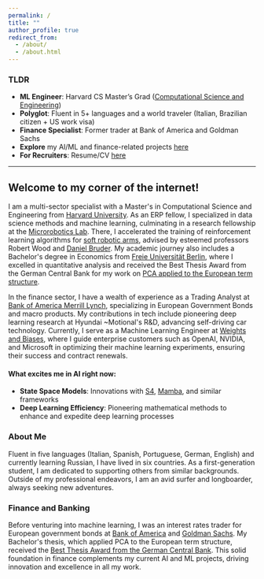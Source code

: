 ```yaml
---
permalink: /
title: ""
author_profile: true
redirect_from: 
  - /about/
  - /about.html
---
```



### TLDR

- **ML Engineer**: Harvard CS Master’s Grad ([Computational Science and Engineering](https://seas.harvard.edu/masters-computational-science-and-engineering))
- **Polyglot**: Fluent in 5+ languages and a world traveler (Italian, Brazilian citizen + US work visa)
- **Finance Specialist**: Former trader at Bank of America and Goldman Sachs
- **Explore** my AI/ML and finance-related projects [here](https://vitoriarlima.github.io/portfolio/)
- **For Recruiters**: Resume/CV [here](https://vitoriarlima.github.io/cv.pdf)

---

## Welcome to my corner of the internet!

I am a multi-sector specialist with a Master's in Computational Science and Engineering from [Harvard University](https://gsas.harvard.edu/program/computational-science-and-engineering). As an ERP fellow, I specialized in data science methods and machine learning, culminating in a research fellowship at the [Microrobotics Lab](https://www.micro.seas.harvard.edu/). There, I accelerated the training of reinforcement learning algorithms for [soft robotic arms](https://www.micro.seas.harvard.edu/software), advised by esteemed professors Robert Wood and [Daniel Bruder](https://danielbruder.com/). My academic journey also includes a Bachelor's degree in Economics from [Freie Universität Berlin](https://www.fu-berlin.de/en/index.html), where I excelled in quantitative analysis and received the Best Thesis Award from the German Central Bank for my work on [PCA applied to the European term structure](https://vitoriarlima.github.io/files/PCA_Bond_Portfolio.pdf).

In the finance sector, I have a wealth of experience as a Trading Analyst at [Bank of America Merrill Lynch](https://markets.ml.com/login?resumePath=https%3A%2F%2Ffedsso.ml.com%2Fas%2FO7zQe%2Fresume%2Fas%2Fauthorization.ping&vnd_pi_requested_resource=https%3A%2F%2Fmarkets.ml.com%2F&vnd_pi_application_name=A2521MercuryPortalAPI&client_id=A2521MercuryPortalAPI), specializing in European Government Bonds and macro products. My contributions in tech include pioneering deep learning research at Hyundai ~Motional's R&D, advancing self-driving car technology. Currently, I serve as a Machine Learning Engineer at [Weights and Biases](https://wandb.ai/), where I guide enterprise customers such as OpenAI, NVIDIA, and Microsoft in optimizing their machine learning experiments, ensuring their success and contract renewals.

#### What excites me in AI right now:

- **State Space Models**: Innovations with [S4](https://srush.github.io/annotated-s4/), [Mamba](https://github.com/state-spaces/mamba), and similar frameworks
- **Deep Learning Efficiency**: Pioneering mathematical methods to enhance and expedite deep learning processes

### About Me

Fluent in five languages (Italian, Spanish, Portuguese, German, English) and currently learning Russian, I have lived in six countries. As a first-generation student, I am dedicated to supporting others from similar backgrounds. Outside of my professional endeavors, I am an avid surfer and longboarder, always seeking new adventures.

### Finance and Banking

Before venturing into machine learning, I was an interest rates trader for European government bonds at [Bank of America](https://markets.ml.com/login?resumePath=https%3A%2F%2Ffedsso.ml.com%2Fas%2FO7zQe%2Fresume%2Fas%2Fauthorization.ping&vnd_pi_requested_resource=https%3A%2F%2Fmarkets.ml.com%2F&vnd_pi_application_name=A2521MercuryPortalAPI&client_id=A2521MercuryPortalAPI) and [Goldman Sachs](https://www.goldmansachs.com/what-we-do/FICC-and-equities/). My Bachelor's thesis, which applied PCA to the European term structure, received the [Best Thesis Award from the German Central Bank](https://www.wiwiss.fu-berlin.de/fachbereich/vwl/nautz/lehre/foerderpreis_monetaere_makro/index.html). This solid foundation in finance complements my current AI and ML projects, driving innovation and excellence in all my work.




<!-- ### TLDR

- ML engineer. **Harvard** CS Master's Grad (computational science and engineering) 
- polyglot (5+ fluent languages) and world traveller (italian, brazilian citizen + us work visa) 
- previously trader at **Bank of America** and **Goldman Sachs**
- have a look at my AI/ML and some finance related **projects** [here](https://vitoriarlima.github.io/portfolio/)
- for recruiters, **resume/cv** [here](https://vitoriarlima.github.io/cv.pdf)




## Hello - welcome to my corner of the internet!

I am a Machine Learning Engineer and recent master's graduate of [SEAS at Harvard University](https://gsas.harvard.edu/program/computational-science-and-engineering). In the time of my master’s, I completed my master thesis and was a research fellow at the [Microrobotics Lab](https://www.micro.seas.harvard.edu/), advised by Prof. Robert Wood and Prof. [Daniel Bruder](https://danielbruder.com/), where I worked towards reducing the time needed to train reinforcement learning algorithms for [soft robotic arms](https://www.micro.seas.harvard.edu/software). Prior to this, I obtained my bachelor’s degree in Economics from [Freie Universität Berlin](https://www.fu-berlin.de/en/index.html) in Germany.

I have taken coursework in data science, numerical methods, reinforcement learning, computer vision, deep learning, and natural language processing ~ and I am so excited about where the ML industry is going. What excites me the most within ML/AI these days:
- anything related to state space models ([S4](https://srush.github.io/annotated-s4/), [Mamba](https://github.com/state-spaces/mamba), and friends)
- [unsloth](https://unsloth.ai/introducing) and creative mathematical ways to improve/speed up deep learning 

### About Me

I speak 5 languages (Italian, Spanish, Portuguese, German, English) fluently, and counting (learning Russian), and I have so far lived in 6 countries, and counting. I am a lover of communication and of different cultures. Also, I am a first-gen student, hence if you are applying to Harvard and are a first-gen, do not hesitate to contact me with questions. Additionally, I have a cat and I love surfing. Particularly, I love longboarding, and I dream of [hang ten](https://www.surfertoday.com/surfing/how-to-hang-ten) one day soon.

### Finance ~ Banking

Before venturing into machine learning, I was an interest rates trader for European government bonds at [Bank of America](https://markets.ml.com/login?resumePath=https%3A%2F%2Ffedsso.ml.com%2Fas%2FO7zQe%2Fresume%2Fas%2Fauthorization.ping&vnd_pi_requested_resource=https%3A%2F%2Fmarkets.ml.com%2F&vnd_pi_application_name=A2521MercuryPortalAPI&client_id=A2521MercuryPortalAPI) and at [Goldman Sachs](https://www.goldmansachs.com/what-we-do/FICC-and-equities/). I obtained my bachelor’s degree in Economics from [Freie Universität Berlin](https://www.fu-berlin.de/en/index.html) in Germany. My Bachelor's degree Thesis was in [PCA applied to the European term structure (European yield bond curves)](https://vitoriarlima.github.io/files/PCA_Bond_Portfolio.pdf), answering the question of whether PCs would be affected by a negative interest rates environment. It was warmly welcomed and won [1st prize](https://www.wiwiss.fu-berlin.de/fachbereich/vwl/nautz/lehre/foerderpreis_monetaere_makro/index.html) for best thesis of the year in my Econometrics department at the time, with a generous donation from the German Central Bank (Deutsche Bundesbank). -->

